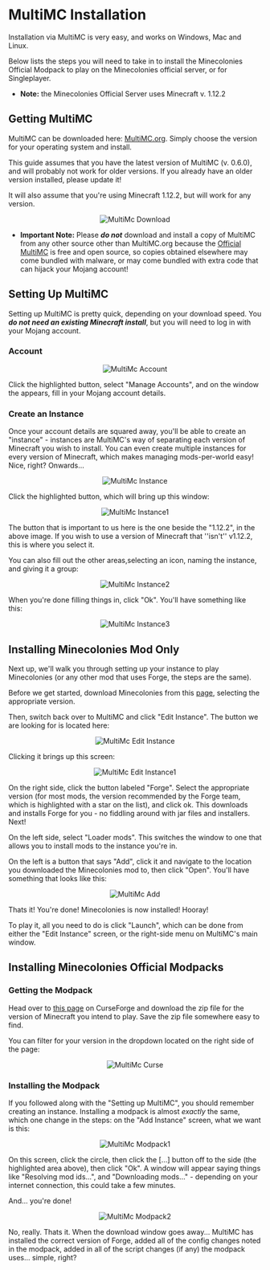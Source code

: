 # MultiMC Installation

Installation via MultiMC is very easy, and works on Windows, Mac and Linux.

Below lists the steps you will need to take in to install the Minecolonies Official Modpack to play on the Minecolonies official server, or for Singleplayer.

- **Note:** the Minecolonies Official Server uses Minecraft v. 1.12.2

## Getting MultiMC

MultiMC can be downloaded here: [MultiMC.org](https://multimc.org/#Download). Simply choose the version for your operating system and install.

This guide assumes that you have the latest version of MultiMC (v. 0.6.0), and will probably not work for older versions. If you already have an older version installed, please update it!

It will also assume that you're using Minecraft 1.12.2, but will work for any version.

<p style="text-align:center;"><img src="../../assets/images/installation/MultiMc-Download.png" alt="MultiMc Download"></p>

- **Important Note:** Please ***do not*** download and install a copy of MultiMC from any other source other than MultiMC.org because the [Official MultiMC](https://github.com/MultiMC/MultiMC5) is free and open source, so copies obtained elsewhere may come bundled with malware, or may come bundled with extra code that can hijack your Mojang account!

## Setting Up MultiMC

Setting up MultiMC is pretty quick, depending on your download speed. You ***do not need an existing Minecraft install***, but you will need to log in with your Mojang account.

### Account

<p style="text-align:center;"><img src="../../assets/images/installation/MultiMc-Account.png" alt="MultiMc Account"></p>

Click the highlighted button, select "Manage Accounts", and on the window the appears, fill in your Mojang account details.

### Create an Instance

Once your account details are squared away, you'll be able to create an "instance" - instances are MultiMC's way of separating each version of Minecraft you wish to install. You can even create multiple instances for every version of Minecraft, which makes managing mods-per-world easy! Nice, right? Onwards...

<p style="text-align:center;"><img src="../../assets/images/installation/MultiMc-Instance1.png" alt="MultiMc Instance"></p>

Click the highlighted button, which will bring up this window:

<p style="text-align:center;"><img src="../../assets/images/installation/MultiMc-Instance2.png" alt="MultiMc Instance1"></p>

The button that is important to us here is the one beside the "1.12.2", in the above image. If you wish to use a version of Minecraft that ''isn't'' v1.12.2, this is where you select it.

You can also fill out the other areas,selecting an icon, naming the instance, and giving it a group:

<p style="text-align:center;"><img src="../../assets/images/installation/MultiMc-Instance3.png" alt="MultiMc Instance2"></p>

When you're done filling things in, click "Ok". You'll have something like this:

<p style="text-align:center;"><img src="../../assets/images/installation/MultiMc-Instance4.png" alt="MultiMc Instance3"></p>

## Installing Minecolonies Mod Only ##

Next up, we'll walk you through setting up your instance to play Minecolonies (or any other mod that uses Forge, the steps are the same).

Before we get started, download Minecolonies from this [page](https://minecraft.curseforge.com/projects/minecolonies), selecting the appropriate version.

Then, switch back over to MultiMC and click "Edit Instance". The button we are looking for is located here:

<p style="text-align:center;"><img src="../../assets/images/installation/MultiMc-Edit1.png" alt="MultiMc Edit Instance"></p>

Clicking it brings up this screen:

<p style="text-align:center;"><img src="../../assets/images/installation/MultiMc-Edit2.png" alt="MultiMc Edit Instance1"></p>

On the right side, click the button labeled "Forge". Select the appropriate version (for most mods, the version recommended by the Forge team, which is highlighted with a star on the list), and click ok. This downloads and installs Forge for you - no fiddling around with jar files and installers. Next!

On the left side, select "Loader mods". This switches the window to one that allows you to install mods to the instance you're in.

On the left is a button that says "Add", click it and navigate to the location you downloaded the Minecolonies mod to, then click "Open". You'll have something that looks like this:

<p style="text-align:center;"><img src="../../assets/images/installation/MultiMc-Edit3.png" alt="MultiMc Add"></p>

Thats it! You're done! Minecolonies is now installed! Hooray!

To play it, all you need to do is click "Launch", which can be done from either the "Edit Instance" screen, or the right-side menu on MultiMC's main window.

## Installing Minecolonies Official Modpacks ##

### Getting the Modpack ###

Head over to [this page](https://minecraft.curseforge.com/projects/minecolonies-testpack/files) on CurseForge and download the zip file for the version of Minecraft you intend to play. Save the zip file somewhere easy to find.

You can filter for your version in the dropdown located on the right side of the page:

<p style="text-align:center;"><img src="../../assets/images/installation/MultiMc-Curse.png" alt="MultiMc Curse"></p>

### Installing the Modpack ###

If you followed along with the "Setting up MultiMC", you should remember creating an instance. Installing a modpack is almost *exactly* the same, which one change in the steps: on the "Add Instance" screen, what we want is this:

<p style="text-align:center;"><img src="../../assets/images/installation/MultiMc-Modpack1.png" alt="MultiMc Modpack1"></p>

On this screen, click the circle, then click the [...] button off to the side (the highlighted area above), then click "Ok". A window will appear saying things like "Resolving mod ids...", and "Downloading mods..." - depending on your internet connection, this could take a few minutes.

And... you're done!

<p style="text-align:center;"><img src="../../assets/images/installation/MultiMc-Modpack2.png" alt="MultiMc Modpack2"></p>

No, really. Thats it. When the download window goes away... MultiMC has installed the correct version of Forge, added all of the config changes noted in the modpack, added in all of the script changes (if any) the modpack uses... simple, right?
